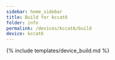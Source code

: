 ```yaml
---
sidebar: home_sidebar
title: Build for kccat6
folder: info
permalink: /devices/kccat6/build
device: kccat6
---
```

{% include templates/device_build.md %}
